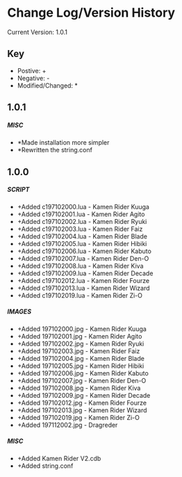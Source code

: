 # Change Log/Version History
Current Version: 1.0.1

## Key
- Postive: +
- Negative: -
- Modified/Changed: *

## 1.0.1
##### MISC
- *Made installation more simpler
- *Rewritten the string.conf

## 1.0.0
##### SCRIPT
- +Added c197102000.lua - Kamen Rider Kuuga
- +Added c197102001.lua - Kamen Rider Agito
- +Added c197102002.lua - Kamen Rider Ryuki
- +Added c197102003.lua - Kamen Rider Faiz
- +Added c197102004.lua - Kamen Rider Blade
- +Added c197102005.lua - Kamen Rider Hibiki
- +Added c197102006.lua - Kamen Rider Kabuto
- +Added c197102007.lua - Kamen Rider Den-O
- +Added c197102008.lua - Kamen Rider Kiva
- +Added c197102009.lua - Kamen Rider Decade
- +Added c197102012.lua - Kamen Rider Fourze
- +Added c197102013.lua - Kamen Rider Wizard
- +Added c197102019.lua - Kamen Rider Zi-O

##### IMAGES
- +Added 197102000.jpg - Kamen Rider Kuuga
- +Added 197102001.jpg - Kamen Rider Agito
- +Added 197102002.jpg - Kamen Rider Ryuki
- +Added 197102003.jpg - Kamen Rider Faiz
- +Added 197102004.jpg - Kamen Rider Blade
- +Added 197102005.jpg - Kamen Rider Hibiki
- +Added 197102006.jpg - Kamen Rider Kabuto
- +Added 197102007.jpg - Kamen Rider Den-O
- +Added 197102008.jpg - Kamen Rider Kiva
- +Added 197102009.jpg - Kamen Rider Decade
- +Added 197102012.jpg - Kamen Rider Fourze
- +Added 197102013.jpg - Kamen Rider Wizard
- +Added 197102019.jpg - Kamen Rider Zi-O
- +Added 197112002.jpg - Dragreder

##### MISC
- +Added Kamen Rider V2.cdb
- +Added string.conf
